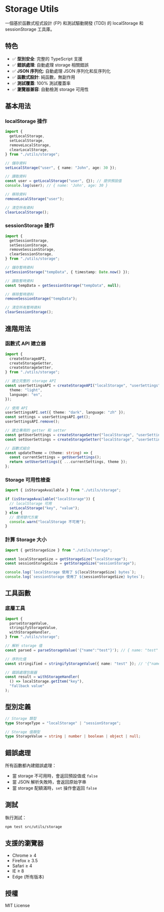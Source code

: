 # Storage Utils

一個基於函數式程式設計 (FP) 和測試驅動開發 (TDD) 的 localStorage 和 sessionStorage 工具庫。

## 特色

- ✅ **型別安全**: 完整的 TypeScript 支援
- ✅ **錯誤處理**: 自動處理 storage 相關錯誤
- ✅ **JSON 序列化**: 自動處理 JSON 序列化和反序列化
- ✅ **函數式設計**: 純函數，無副作用
- ✅ **測試覆蓋**: 100% 測試覆蓋率
- ✅ **瀏覽器兼容**: 自動檢測 storage 可用性

## 基本用法

### localStorage 操作

```typescript
import {
  getLocalStorage,
  setLocalStorage,
  removeLocalStorage,
  clearLocalStorage,
} from "./utils/storage";

// 儲存資料
setLocalStorage("user", { name: "John", age: 30 });

// 讀取資料
const user = getLocalStorage("user", {}); // 提供預設值
console.log(user); // { name: 'John', age: 30 }

// 移除資料
removeLocalStorage("user");

// 清空所有資料
clearLocalStorage();
```

### sessionStorage 操作

```typescript
import {
  getSessionStorage,
  setSessionStorage,
  removeSessionStorage,
  clearSessionStorage,
} from "./utils/storage";

// 儲存暫時資料
setSessionStorage("tempData", { timestamp: Date.now() });

// 讀取暫時資料
const tempData = getSessionStorage("tempData", null);

// 移除暫時資料
removeSessionStorage("tempData");

// 清空所有暫時資料
clearSessionStorage();
```

## 進階用法

### 函數式 API 建立器

```typescript
import {
  createStorageAPI,
  createStorageGetter,
  createStorageSetter,
} from "./utils/storage";

// 建立完整的 storage API
const userSettingsAPI = createStorageAPI("localStorage", "userSettings", {
  theme: "light",
  language: "en",
});

// 使用 API
userSettingsAPI.set({ theme: "dark", language: "zh" });
const settings = userSettingsAPI.get();
userSettingsAPI.remove();

// 建立專用的 getter 和 setter
const getUserSettings = createStorageGetter("localStorage", "userSettings", {});
const setUserSettings = createStorageSetter("localStorage", "userSettings");

// 函數式組合
const updateTheme = (theme: string) => {
  const currentSettings = getUserSettings();
  return setUserSettings({ ...currentSettings, theme });
};
```

### Storage 可用性檢查

```typescript
import { isStorageAvailable } from "./utils/storage";

if (isStorageAvailable("localStorage")) {
  // localStorage 可用
  setLocalStorage("key", "value");
} else {
  // 使用替代方案
  console.warn("localStorage 不可用");
}
```

### 計算 Storage 大小

```typescript
import { getStorageSize } from "./utils/storage";

const localStorageSize = getStorageSize("localStorage");
const sessionStorageSize = getStorageSize("sessionStorage");

console.log(`localStorage 使用了 ${localStorageSize} bytes`);
console.log(`sessionStorage 使用了 ${sessionStorageSize} bytes`);
```

## 工具函數

### 底層工具

```typescript
import {
  parseStorageValue,
  stringifyStorageValue,
  withStorageHandler,
} from "./utils/storage";

// 解析 storage 值
const parsed = parseStorageValue('{"name":"test"}'); // { name: "test" }

// 序列化值
const stringified = stringifyStorageValue({ name: "test" }); // '{"name":"test"}'

// 錯誤處理包裝器
const result = withStorageHandler(
  () => localStorage.getItem("key"),
  "fallback value"
);
```

## 型別定義

```typescript
// Storage 類型
type StorageType = "localStorage" | "sessionStorage";

// Storage 值類型
type StorageValue = string | number | boolean | object | null;
```

## 錯誤處理

所有函數都內建錯誤處理：

- 當 storage 不可用時，會返回預設值或 `false`
- 當 JSON 解析失敗時，會返回原始字串
- 當 storage 配額滿時，`set` 操作會返回 `false`

## 測試

執行測試：

```bash
npm test src/utils/storage
```

## 支援的瀏覽器

- Chrome ≥ 4
- Firefox ≥ 3.5
- Safari ≥ 4
- IE ≥ 8
- Edge (所有版本)

## 授權

MIT License
